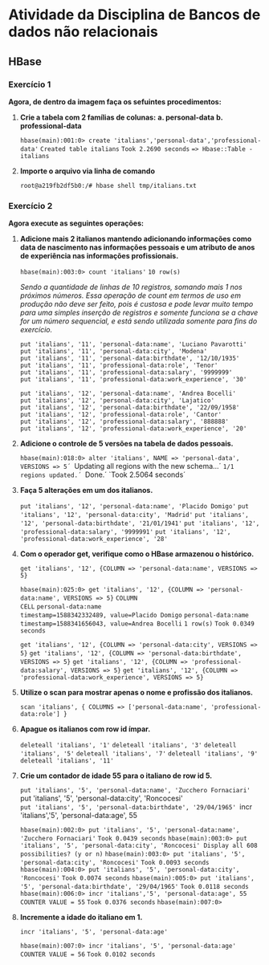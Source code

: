 # Atividade da Disciplina de Bancos de dados não relacionais

## HBase

### Exercício 1

**Agora, de dentro da imagem faça os sefuintes procedimentos:**
1. **Crie a tabela com 2 famílias de colunas:**
	**a. personal-data**
	**b. professional-data**

	`hbase(main):001:0> create 'italians','personal-data','professional-data'`
	`Created table italians`
	`Took 2.2690 seconds`
	`=> Hbase::Table - italians`


2. **Importe o arquivo via linha de comando**
	
	`root@a219fb2df5b0:/# hbase shell tmp/italians.txt`



### Exercício 2

**Agora execute as seguintes operações:**


1. **Adicione mais 2 italianos mantendo adicionando informações como data de nascimento nas informações pessoais e um atributo de anos de experiência nas informações profissionais.**
	
	`hbase(main):003:0> count 'italians'`
	`10 row(s)`
	
	*Sendo a quantidade de linhas de 10 registros, somando mais 1 nos próximos números.  Essa operação de count em termos de uso em produção não deve ser feito, pois é custosa e pode levar muito tempo para uma simples inserção de registros e somente funciona se a chave for um número sequencial, e está sendo utilizada somente para fins do exercício.*
	
	`put 'italians', '11', 'personal-data:name', 'Luciano Pavarotti'`  
	`put 'italians', '11', 'personal-data:city', 'Modena'`  
	`put 'italians', '11', 'personal-data:birthdate', '12/10/1935'`  
	`put 'italians', '11', 'professional-data:role', 'Tenor'`  
	`put 'italians', '11', 'professional-data:salary', '9999999'`  
	`put 'italians', '11', 'professional-data:work_experience', '30'`  
	  
	`put 'italians', '12', 'personal-data:name', 'Andrea Bocelli'`  
	`put 'italians', '12', 'personal-data:city', 'Lajatico'`  
	`put 'italians', '12', 'personal-data:birthdate', '22/09/1958'`  
	`put 'italians', '12', 'professional-data:role', 'Cantor'`  
	`put 'italians', '12', 'professional-data:salary', '888888'`  
	`put 'italians', '12', 'professional-data:work_experience', '20'`  

2. **Adicione o controle de 5 versões na tabela de dados pessoais.**
	
	`hbase(main):018:0> alter 'italians', NAME => 'personal-data', VERSIONS => 5´
	`Updating all regions with the new schema...´
	`1/1 regions updated.´
	`Done.´
	`Took 2.5064 seconds´
	
3. **Faça 5 alterações em um dos italianos.**

	`put 'italians', '12', 'personal-data:name', 'Placido Domigo'`
	`put 'italians', '12', 'personal-data:city', 'Madrid'`
	`put 'italians', '12', 'personal-data:birthdate', '21/01/1941'`
	`put 'italians', '12', 'professional-data:salary', '9999991'`
	`put 'italians', '12', 'professional-data:work_experience', '28'`

4. **Com o operador get, verifique como o HBase armazenou o histórico.**
	
	`get 'italians', '12', {COLUMN => 'personal-data:name', VERSIONS => 5}`
	
	`hbase(main):025:0> get 'italians', '12', {COLUMN => 'personal-data:name', VERSIONS => 5}`
	`COLUMN                                      CELL`
	`personal-data:name                         timestamp=1588342332489, value=Placido Domigo`
	`personal-data:name                         timestamp=1588341656043, value=Andrea Bocelli`
	`1 row(s)`
	`Took 0.0349 seconds`
	
	`get 'italians', '12', {COLUMN => 'personal-data:city', VERSIONS => 5}`
	`get 'italians', '12', {COLUMN => 'personal-data:birthdate', VERSIONS => 5}`
	`get 'italians', '12', {COLUMN => 'professional-data:salary', VERSIONS => 5}`
	`get 'italians', '12', {COLUMN => 'professional-data:work_experience', VERSIONS => 5}`

5. **Utilize o scan para mostrar apenas o nome e profissão dos italianos.**

	`scan 'italians', { COLUMNS => ['personal-data:name', 'professional-data:role'] }`
	
6. **Apague os italianos com row id ímpar.**
	
	`deleteall 'italians', '1'`
	`deleteall 'italians', '3'`
	`deleteall 'italians', '5'`
	`deleteall 'italians', '7'`
	`deleteall 'italians', '9'`
	`deleteall 'italians', '11'`

7. **Crie um contador de idade 55 para o italiano de row id 5.**
	
	`put 'italians', '5', 'personal-data:name', 'Zucchero Fornaciari'
	`put 'italians', '5', 'personal-data:city', 'Roncocesi' 	
	`put 'italians', '5', 'personal-data:birthdate', '29/04/1965'
	`incr 'italians','5', 'personal-data:age', 55
	
	`hbase(main):002:0> put 'italians', '5', 'personal-data:name', 'Zucchero Fornaciari'`
	`Took 0.0439 seconds`
	`hbase(main):003:0> put 'italians', '5', 'personal-data:city', 'Roncocesi' Display all 608 possibilities? (y or n)`
	`hbase(main):003:0> put 'italians', '5', 'personal-data:city', 'Roncocesi'`
	`Took 0.0093 seconds`
	`hbase(main):004:0> put 'italians', '5', 'personal-data:city', 'Roncocesi'`
	`Took 0.0074 seconds`
	`hbase(main):005:0> put 'italians', '5', 'personal-data:birthdate', '29/04/1965'`
	`Took 0.0118 seconds`
	`hbase(main):006:0> incr 'italians','5', 'personal-data:age', 55`
	`COUNTER VALUE = 55`
	`Took 0.0376 seconds`
	`hbase(main):007:0>`
	
8. **Incremente a idade do italiano em 1.**
	
	`incr 'italians', '5', 'personal-data:age'`
	
	`hbase(main):007:0> incr 'italians', '5', 'personal-data:age'`
	`COUNTER VALUE = 56`
	`Took 0.0102 seconds`

